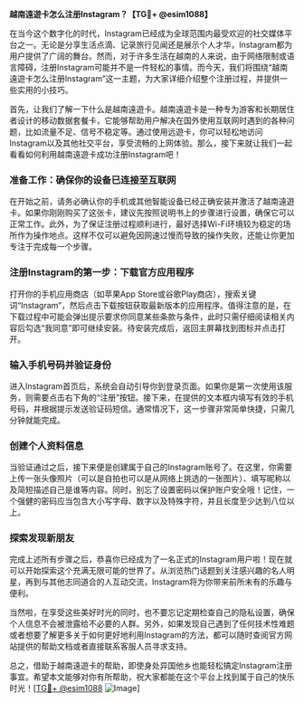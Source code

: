 **越南遠遊卡怎么注册Instagram？【TG💪+ @esim1088】**

在当今这个数字化的时代，Instagram已经成为全球范围内最受欢迎的社交媒体平台之一。无论是分享生活点滴、记录旅行见闻还是展示个人才华，Instagram都为用户提供了广阔的舞台。然而，对于许多生活在越南的人来说，由于网络限制或语言障碍，注册Instagram可能并不是一件轻松的事情。而今天，我们将围绕“越南遠遊卡怎么注册Instagram”这一主题，为大家详细介绍整个注册过程，并提供一些实用的小技巧。

首先，让我们了解一下什么是越南遠遊卡。越南遠遊卡是一种专为游客和长期居住者设计的移动数据套餐卡，它能够帮助用户解决在国外使用互联网时遇到的各种问题，比如流量不足、信号不稳定等。通过使用远遊卡，你可以轻松地访问Instagram以及其他社交平台，享受流畅的上网体验。那么，接下来就让我们一起看看如何利用越南遠遊卡成功注册Instagram吧！

### 准备工作：确保你的设备已连接至互联网

在开始之前，请务必确认你的手机或其他智能设备已经正确安装并激活了越南遠遊卡。如果你刚刚购买了这张卡，建议先按照说明书上的步骤进行设置，确保它可以正常工作。此外，为了保证注册过程顺利进行，最好选择Wi-Fi环境较为稳定的场所作为操作地点。这样不仅可以避免因网速过慢而导致的操作失败，还能让你更加专注于完成每一个步骤。

### 注册Instagram的第一步：下载官方应用程序

打开你的手机应用商店（如苹果App Store或谷歌Play商店），搜索关键词“Instagram”，然后点击下载按钮获取最新版本的应用程序。值得注意的是，在下载过程中可能会弹出提示要求你同意某些条款与条件，此时只需仔细阅读相关内容后勾选“我同意”即可继续安装。待安装完成后，返回主屏幕找到图标并点击打开。

### 输入手机号码并验证身份

进入Instagram首页后，系统会自动引导你到登录页面。如果你是第一次使用该服务，则需要点击右下角的“注册”按钮。接下来，在提供的文本框内填写有效的手机号码，并根据提示发送验证码短信。通常情况下，这一步骤非常简单快捷，只需几分钟就能完成。

### 创建个人资料信息

当验证通过之后，接下来便是创建属于自己的Instagram账号了。在这里，你需要上传一张头像照片（可以是自拍也可以是从网络上挑选的一张图片）、填写昵称以及简短描述自己是谁等内容。同时，别忘了设置密码以保护账户安全哦！记住，一个强健的密码应当包含大小写字母、数字以及特殊字符，并且长度至少达到八位以上。

### 探索发现新朋友

完成上述所有步骤之后，恭喜你已经成为了一名正式的Instagram用户啦！现在就可以开始探索这个充满无限可能的世界了。从浏览热门话题到关注感兴趣的名人明星，再到与其他志同道合的人互动交流，Instagram将为你带来前所未有的乐趣与便利。

当然啦，在享受这些美好时光的同时，也不要忘记定期检查自己的隐私设置，确保个人信息不会被泄露给不必要的人群。另外，如果发现自己遇到了任何技术性难题或者想要了解更多关于如何更好地利用Instagram的方法，都可以随时查阅官方网站提供的帮助文档或者直接联系客服人员寻求支持。

总之，借助于越南遠遊卡的帮助，即使身处异国他乡也能轻松搞定Instagram注册事宜。希望本文能够对你有所帮助，祝大家都能在这个平台上找到属于自己的快乐时光！[[TG💪+ @esim1088](https://t.me/s/esim1088) ![Image](https://i.postimg.cc/4NQfJmqS/Snipaste-2025-05-13-00-14-12.png)]